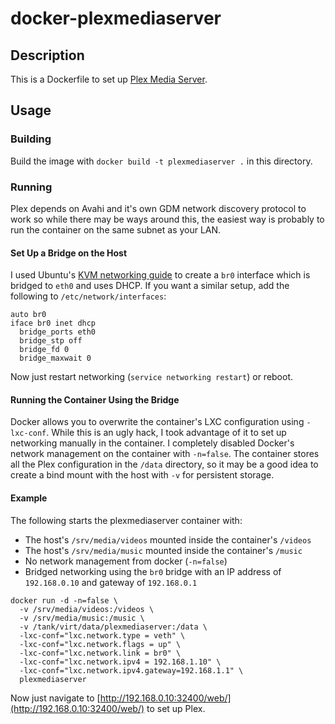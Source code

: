 # docker-plexmediaserver

## Description

This is a Dockerfile to set up [Plex Media Server](http://www.plexapp.com/).

## Usage

### Building

Build the image with `docker build -t plexmediaserver .` in this directory.


### Running

Plex depends on Avahi and it's own GDM network discovery protocol to work so while there may be ways around this, the easiest way is probably to run the container on the same subnet as your LAN.

#### Set Up a Bridge on the Host

I used Ubuntu's [KVM networking guide](http://help.ubuntu.com/community/KVM/Networking) to create a `br0` interface which is bridged to `eth0` and uses DHCP. If you want a similar setup, add the following to `/etc/network/interfaces`:

```
auto br0
iface br0 inet dhcp
  bridge_ports eth0
  bridge_stp off
  bridge_fd 0
  bridge_maxwait 0
```

Now just restart networking (`service networking restart`) or reboot.

#### Running the Container Using the Bridge

Docker allows you to overwrite the container's LXC configuration using `-lxc-conf`. While this is an ugly hack, I took advantage of it to set up networking manually in the container. I completely disabled Docker's network management on the container with `-n=false`. The container stores all the Plex configuration in the `/data` directory, so it may be a good idea to create a bind mount with the host with `-v` for persistent storage.

#### Example

The following starts the plexmediaserver container with:

- The host's `/srv/media/videos` mounted inside the container's `/videos`
- The host's `/srv/media/music` mounted inside the container's `/music`
- No network management from docker (`-n=false`)
- Bridged networking using the `br0` bridge with an IP address of `192.168.0.10` and gateway of `192.168.0.1`

```
docker run -d -n=false \
  -v /srv/media/videos:/videos \
  -v /srv/media/music:/music \
  -v /tank/virt/data/plexmediaserver:/data \
  -lxc-conf="lxc.network.type = veth" \
  -lxc-conf="lxc.network.flags = up" \
  -lxc-conf="lxc.network.link = br0" \
  -lxc-conf="lxc.network.ipv4 = 192.168.1.10" \
  -lxc-conf="lxc.network.ipv4.gateway=192.168.1.1" \
  plexmediaserver
```

Now just navigate to [http://192.168.0.10:32400/web/](http://192.168.0.10:32400/web/) to set up Plex.
